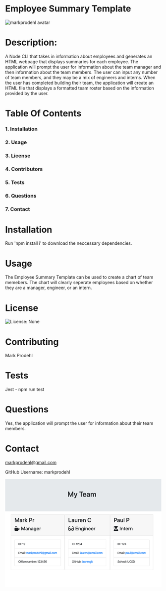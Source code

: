 # Employee Summary Template 
            
 ![markprodehl avatar](https://avatars2.githubusercontent.com/u/31394631?v=4)                                    
            
 # Description:
            
 A Node CLI that takes in information about employees and generates an HTML webpage that displays summaries for each employee. The application will prompt the user for information about the team manager and then information about the team members. The user can input any number of team members, and they may be a mix of engineers and interns. When the user has completed building their team, the application will create an HTML file that displays a formatted team roster based on the information provided by the user.
            
 # Table Of Contents
            
 ### 1. Installation
            
 ### 2. Usage
            
 ### 3. License
            
 ### 4. Contributors
            
 ### 5. Tests
            
 ### 6. Questions
            
 ### 7. Contact
            
 # Installation
            
 Run 'npm install i' to download the neccessary dependencies.
            
 # Usage
            
 The Employee Summary Template can be used to create a chart of team memebers. The chart will clearly seperate employees based on whether they are a manager, engineer, or an intern.
            
 # License
            
 ![License: None](https://img.shields.io/badge/License-None-blue.svg)
            
 # Contributing
            
 Mark Prodehl
            
 # Tests
            
 Jest - npm run test
            
 # Questions
            
 Yes, the application will prompt the user for information about their team members.
            
 # Contact
            
 markprodehl@gmail.com           
            
 GitHub Username: markprodehl    

 ![Screenshot](assets/readme-picture.png)                           
            